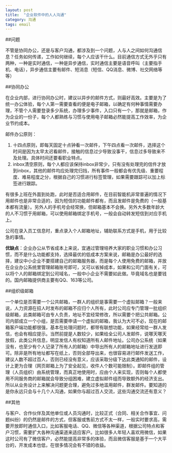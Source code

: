 ```yaml
---
layout: post
title:  "企业软件中的人人沟通"
category: 沟通
tags: email
---
```


##问题

不管是协同办公，还是与客户沟通，都涉及到一个问题，人与人之间如何沟通信息？任务如何传递，工作如何继续，每个人应该干什么。目前通信方式无外乎只有两种，一种是实时通信，一种是异步通信，实时通信主要是语音呼叫（主要指手机、电话），异步通信主要有邮件、短消息（短信、QQ消息、微博、社交网络等等）

##协同办公

在企业内部，进行协同办公时，建议以异步的邮件方式，则最好高效。主要是为了统一办公体验，每个人第一需要查看的便是电子邮箱，以确定有何种事情需要办理，不管个人需要登录多少系统，办理多少事件，入口只有一个，那就是邮箱，作为企业的一份子，每个人都熟练与习惯与使用电子邮箱必然能提高工作效率，为企业节约成本。

邮件办公原则：
1. 十四点原则，即每天固定十点钟看一次邮件，下午四点看一次邮件，选择这个时间是因为太早太迟看邮件，接触的信息过少导致没事干，信息过多导致来不及处理。具体时间还要看职业特点。
2. inbox清空原则，每个人都应该保持inbox非常少，只有没有处理完的信件才放到inbox，其他的邮件均应处理完归挡，所有事件一般都会有优先级、重要程度、难易程度之分，根据自己的习惯进行标签管理，如果需要跟踪可以加上标签进行跟踪。

有很多上班在外面到处跑，此时是否适合用邮件，在目前智能机非常普遍的情况下用邮件也是非常合适的，因为短信的功能邮件都有，而且发邮件是免费的（一般基本都有流量）。另外人的手机号会经常换，但邮箱基本不会换。另外大多数年龄大的人不习惯于用邮箱，可以使用邮箱绑定手机号，一般会自动转发短信到对应手机上。

公司在录入员工信息时，重点录入个人邮箱地址，辅助联系方式是手机，用于比较急的事情。

**优缺点**：企业办公从节省成本上来说，宜通过管理培养大家的职业习惯和办公习惯，而不是什么功能都支持，选择最优的低成本方案来说，邮箱是办公最好的选择，建议中小企业不要搭建自己的邮箱服务器，而是每个人使用免费的邮箱，并放在企业办公系统里管理邮箱账号即可，又可以省掉成本，如果和公司门面有关，可以将个人的邮箱绑定到公司域名，一般中小企业不需要如此做。毕竟域名也是要钱的。国内邮箱提供商主要有QQ、163等公司。

##组织级邮箱

一个单位是否需要一个公共邮箱，一群人的组织是事需要一个虚拟邮箱？一般来说，人力资源在招人时发布的邮箱不应归个人所有，此时公司应专门管理一批组织级邮箱，此类邮箱可由专人负责，地址不宜经常修改，所以需要个把公共邮箱。公司内部成立一个小组，是否需要申请一个虚拟的邮箱，我认为大可不必，现在的邮箱客户端功能都很强，基本在处理问题时，都带有联想功能，如果经常给一群人发信，也会有相应提示。当然前提是人数较少，如果给全公司人发邮件，说哪天哪天放假，此类公共信息，明显发信人有权知道所有人邮件地址。公司办公系统（如果没有，也至少有个人记录了所有人的邮箱）中导出所有人的邮箱地址进行发送即可。除非是所有地址都写在纸上，否则全部导出来，也很容易进行邮件发送工作，建议人数不超过百人，否则已经没有意义，应该采取分级下达此类通知的邮件，设计上更为合理（网页邮箱上为了安全起见，收件人个数可能限制）。即邮件组的管理（人员组织）由系统管理，而真正地使用时，应由个人来实现，否则每个人都使用不同服务商的邮箱就会导致分组困难，建立虚拟邮件组而导致额外的经济支出。所以从业务设计上来解决问题更合理，避免过多地滥用邮件，群发邮件。要知道的是你永远只会与十几个人沟通，如果你与超过百人交流，这些沟通交流还有意义？


##其他

与客户、合作伙伴及其他单位或人员沟通时，比较正式（合同、相关合作事宜、问题纠纷）的仍然是邮件的方式，但客服或售前方式不太一样，一般实时要求高，需要开放即时通信入口，比如客服电话、QQ、微信等各种渠道，根据公司特点和客户习惯，需要扩大各种沟通渠道来适应客户。比如很多人年轻人喜欢用微信，如果这时公司有了微信客户，必然能提高非常多的体验，而且微信客服是基于一个大平台的，开发成本也低，在很多情况会有不错的收益。







